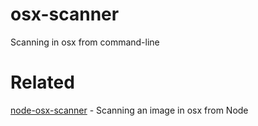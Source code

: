 # osx-scanner
Scanning in osx from command-line

# Related
[node-osx-scanner](https://github.com/Urucas/node-osx-scanner) - Scanning an image in osx from Node

